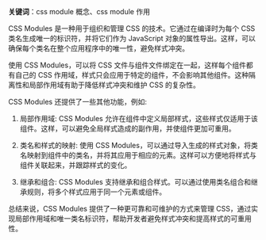 **关键词**：css  module 概念、css  module 作用

CSS Modules 是一种用于组织和管理 CSS 的技术。它通过在编译时为每个 CSS 类名生成唯一的标识符，并将它们作为 JavaScript 对象的属性导出。这样，可以确保每个类名在整个应用程序中的唯一性，避免样式冲突。

使用 CSS Modules，可以将 CSS 文件与组件文件绑定在一起，这样每个组件都有自己的 CSS 作用域，样式只会应用于特定的组件，不会影响其他组件。这种隔离性和局部作用域有助于降低样式冲突和维护 CSS 的复杂性。

CSS Modules 还提供了一些其他功能，例如:

1. 局部作用域: CSS Modules 允许在组件中定义局部样式，这些样式仅适用于该组件。这样，可以避免全局样式造成的副作用，并使组件更加可重用。

2. 类名和样式的映射: 使用 CSS Modules，可以通过导入生成的样式对象，将类名映射到组件中的类名，并将其应用于相应的元素。这样可以方便地将样式与组件关联起来，并跟踪样式的变化。

3. 继承和组合: CSS Modules 支持继承和组合样式。可以通过使用类名组合和继承规则，将多个样式应用于同一个元素或组件。

总结来说，CSS Modules 提供了一种更可靠和可维护的方式来管理 CSS，通过实现局部作用域和唯一类名标识符，帮助开发者避免样式冲突和提高样式的可重用性。
